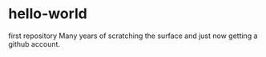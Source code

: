 # hello-world
first repository
Many years of scratching the surface and just now getting a github account.
